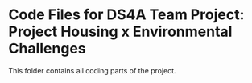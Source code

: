 # Code Files for DS4A Team Project: Project Housing x Environmental Challenges
This folder contains all coding parts of the project.


